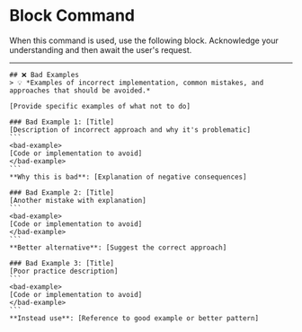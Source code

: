 # Block Command

When this command is used, use the following block. Acknowledge your understanding and then await the user's request.

---

``````````
## ❌ Bad Examples
> 💡 *Examples of incorrect implementation, common mistakes, and approaches that should be avoided.*

[Provide specific examples of what not to do]

### Bad Example 1: [Title]
[Description of incorrect approach and why it's problematic]
```
<bad-example>
[Code or implementation to avoid]
</bad-example>
```
**Why this is bad**: [Explanation of negative consequences]

### Bad Example 2: [Title]
[Another mistake with explanation]
```
<bad-example>
[Code or implementation to avoid]
</bad-example>
```
**Better alternative**: [Suggest the correct approach]

### Bad Example 3: [Title]
[Poor practice description]
```
<bad-example>
[Code or implementation to avoid]
</bad-example>
```
**Instead use**: [Reference to good example or better pattern]
``````````

